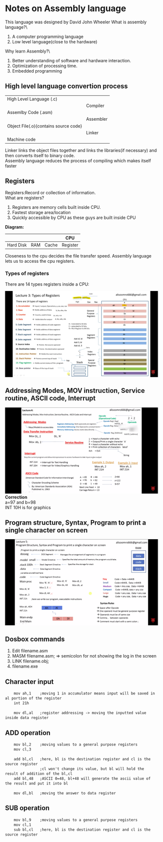 # Notes on Assembly language

This language was designed by David John Wheeler
What is assembly language?\

1. A computer programming language
2. Low level language(close to the hardware)

Why learn Assembly?\

1. Better understanding of software and hardware interaction.
2. Optimization of processing time.
3. Embedded programming

## High level language convertion process

|                                       |           |
| ------------------------------------- | --------- |
| High Level Language (.c)              |           |
|                                       | Compiler  |
| Assemlby Code (.asm)                  |           |
|                                       | Assembler |
| Object File(.o){contains source code} |           |
|                                       | Linker    |
| Machine code                          |           |

Linker links the object files together and links the libraries(if necessary) and then converts itself to binary code.\
Assembly language reduces the process of compiling which makes itself faster

## Registers

Registers:Record or collection of information.\
What are registers?

1. Registers are memory cells built inside CPU.
2. Fastest storage area/location
3. Quickly accessible by CPU as these guys are built inside CPU

**Diagram:**

|           |     |       | CPU      |
| --------- | --- | ----- | -------- |
| Hard Disk | RAM | Cache | Register |

Closeness to the cpu decides the file transfer speed. Assembly language lets us to access the cpu registers.

### Types of registers

There are 14 types registers inside a CPU:

![Types of Registers](types_of_registers.png)

## Addressing Modes, MOV instruction, Service routine, ASCII code, Interrupt

![instruction_interrupt](instruction_interrupt.png)
**Correction**\
a=97 and b=98\
INT 10H is for graphics

## Program structure, Syntax, Program to print a single character on screen

![understanding program structure](understanding_program_structure.png)

## Dosbox commands

1. Edit filename.asm
2. MASM filename.asm; => semicolon for not showing the log in the screen
3. LINK filename.obj;
4. filename.exe

## Character input

```assembly
    mov ah,1    ;moving 1 in accumulator means input will be saved in al portion of the register
    int 21h

    mov dl,al   ;register addressing -> moving the inputted value inside data register
```

## ADD operation

```assembly
    mov bl,2    ;moving values to a general purpose registers
    mov cl,3    

    add bl,cl   ;here, bl is the destination register and cl is the source register
                ;cl won't change its value, but bl will hold the result of addition of the bl,cl
    add bl,48   ;ASCII 0=48, bl+48 will generate the ascii value of the result and put it into bl

    mov dl,bl   ;moving the answer to data register
```

## SUB operation

```assembly
    mov bl,9    ;moving values to a general purpose registers
    mov cl,1
    sub bl,cl   ;here, bl is the destination register and cl is the source register
```
